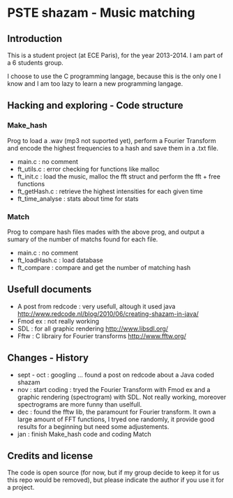 # PSTE shazam - Music matching #


## Introduction ##
This is a student project (at ECE Paris), for the year 2013-2014. I am part of a
6 students group.

I choose to use the C programming langage, because this is the only one I know
and I am too lazy to learn a new programming langage.


## Hacking and exploring - Code structure ##

### Make_hash ###
Prog to load a .wav (mp3 not suported yet), perform a Fourier Transform and encode
the highest frequencies to a hash and save them in a .txt file.
- main.c : no comment
- ft_utils.c : error checking for functions like malloc
- ft_init.c : load the music, malloc the fft struct and perform the fft + free functions
- ft_getHash.c : retrieve the highest intensities for each given time
- ft_time_analyse : stats about time for stats

### Match ###
Prog to compare hash files mades with the above prog, and output a sumary of the number
of matchs found for each file.
- main.c : no comment
- ft_loadHash.c : load database
- ft_compare : compare and get the number of matching hash


## Usefull documents ##
- A post from redcode : very usefull, altough it used java http://www.redcode.nl/blog/2010/06/creating-shazam-in-java/
- Fmod ex : not really working
- SDL : for all graphic rendering http://www.libsdl.org/
- Fftw : C librairy for Fourier transforms http://www.fftw.org/


## Changes - History ##
- sept - oct : googling ... found a post on redcode about a Java coded shazam
- nov : start coding : tryed the Fourier Transform with Fmod ex and a graphic rendering
  (spectrogram) with SDL. Not really working, moreover spectrograms are more funny than uselfull. 
- dec : found the fftw lib, the paramount for Fourier transform. It own a large amount of FFT functions,
  I tryed one randomly, it provide good results for a beginning but need some adjustements.
- jan : finish Make_hash code and coding Match


## Credits and license ##
The code is open source (for now, but if my group decide to keep it for us this repo
would be removed), but please indicate the author if you use it for a project.

